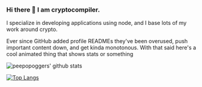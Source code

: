 ### Hi there 👋 I am cryptocompiler.

I specialize in developing applications using node, and I base lots of my work around crypto.

Ever since GitHub added profile READMEs they've been overused, push important content down, and get kinda monotonous.
With that said here's a cool animated thing that shows stats or something

![peepopoggers' github stats](https://github-readme-stats.vercel.app/api?username=peepopoggers)

[![Top Langs](https://github-readme-stats.vercel.app/api/top-langs/?username=peepopoggers)](https://github.com/anuraghazra/github-readme-stats)

